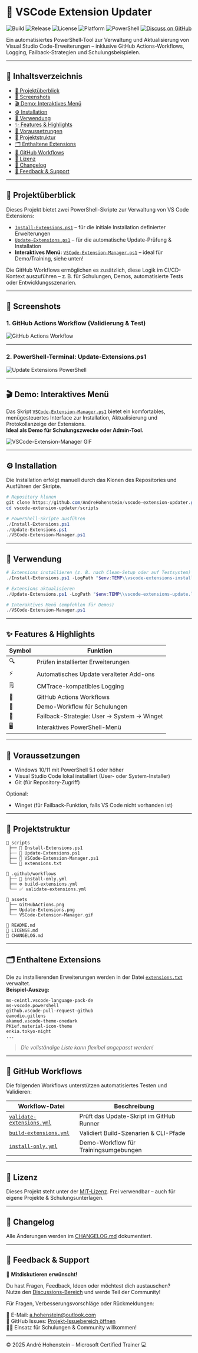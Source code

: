 
# 🚀 VSCode Extension Updater

![Build](https://github.com/AndreHohenstein/vscode-extension-updater/actions/workflows/validate-extensions.yml/badge.svg)
![Release](https://img.shields.io/github/v/release/AndreHohenstein/vscode-extension-updater?label=Release)
![License](https://img.shields.io/github/license/AndreHohenstein/vscode-extension-updater)
![Platform](https://img.shields.io/badge/Platform-Windows-blue?logo=windows)
![PowerShell](https://img.shields.io/badge/PowerShell-5.1%20%7C%20Core-5391FE?logo=powershell)
[![Discuss on GitHub](https://img.shields.io/badge/Discuss-GitHub%20Discussions-blue?logo=github)](https://github.com/AndreHohenstein/vscode-extension-updater/discussions)

Ein automatisiertes PowerShell-Tool zur Verwaltung und Aktualisierung von Visual Studio Code-Erweiterungen – inklusive GitHub Actions-Workflows, Logging, Failback-Strategien und Schulungsbeispielen.

---

## 📝 Inhaltsverzeichnis

- [🚀 Projektüberblick](#-projektüberblick)
- [📸 Screenshots](#-screenshots)
- [🎬 Demo: Interaktives Menü](#-demo-interaktives-menü)
- [⚙️ Installation](#️-installation)
- [🚀 Verwendung](#-verwendung)
- [✨ Features & Highlights](#-features--highlights)
- [🧰 Voraussetzungen](#-voraussetzungen)
- [📁 Projektstruktur](#-projektstruktur)
- [🗂️ Enthaltene Extensions](#️-enthaltene-extensions)
- [🔄 GitHub Workflows](#-github-workflows)
- [📜 Lizenz](#-lizenz)
- [🧾 Changelog](#-changelog)
- [💬 Feedback & Support](#-feedback--support)

---

## 🚀 Projektüberblick

Dieses Projekt bietet zwei PowerShell-Skripte zur Verwaltung von VS Code Extensions:

- [`Install-Extensions.ps1`](./scripts/Install-Extensions.ps1) – für die initiale Installation definierter Erweiterungen
- [`Update-Extensions.ps1`](./scripts/Update-Extensions.ps1) – für die automatische Update-Prüfung & Installation
- **Interaktives Menü:** [`VSCode-Extension-Manager.ps1`](./scripts/VSCode-Extension-Manager.ps1) – ideal für Demo/Training, siehe unten!

Die GitHub Workflows ermöglichen es zusätzlich, diese Logik im CI/CD-Kontext auszuführen – z. B. für Schulungen, Demos, automatisierte Tests oder Entwicklungsszenarien.

---

## 📸 Screenshots

### 1. GitHub Actions Workflow (Validierung & Test)

![GitHub Actions Workflow](./assets/GitHubActions.png)

---

### 2. PowerShell-Terminal: Update-Extensions.ps1

![Update Extensions PowerShell](./assets/Update-Extensions.png)

---

## 🎬 Demo: Interaktives Menü

Das Skript [`VSCode-Extension-Manager.ps1`](./scripts/VSCode-Extension-Manager.ps1) bietet ein komfortables, menügesteuertes Interface zur Installation, Aktualisierung und Protokollanzeige der Extensions.  
**Ideal als Demo für Schulungszwecke oder Admin-Tool.**

![VSCode-Extension-Manager GIF](./assets/VSCode-Extension-Manager.gif)

---

## ⚙️ Installation

Die Installation erfolgt manuell durch das Klonen des Repositories und Ausführen der Skripte.

```powershell
# Repository klonen
git clone https://github.com/AndreHohenstein/vscode-extension-updater.git
cd vscode-extension-updater/scripts

# PowerShell-Skripte ausführen
./Install-Extensions.ps1
./Update-Extensions.ps1
./VSCode-Extension-Manager.ps1
```

---

## 🚀 Verwendung

```powershell
# Extensions installieren (z. B. nach Clean-Setup oder auf Testsystem)
./Install-Extensions.ps1 -LogPath "$env:TEMP\\vscode-extensions-install.log"

# Extensions aktualisieren
./Update-Extensions.ps1 -LogPath "$env:TEMP\\vscode-extensions-update.log"

# Interaktives Menü (empfohlen für Demos)
./VSCode-Extension-Manager.ps1
```

---

## ✨ Features & Highlights

| Symbol | Funktion                                   |
| ------ | ------------------------------------------ |
| 🔍     | Prüfen installierter Erweiterungen         |
| ⚡      | Automatisches Update veralteter Add-ons    |
| 🗒️    | CMTrace-kompatibles Logging                |
| 🤖     | GitHub Actions Workflows                   |
| 🧪     | Demo-Workflow für Schulungen               |
| 🧰     | Failback-Strategie: User → System → Winget |
| 🖥️     | Interaktives PowerShell-Menü              |

---

## 🧰 Voraussetzungen

- Windows 10/11 mit PowerShell 5.1 oder höher
- Visual Studio Code lokal installiert (User- oder System-Installer)
- Git (für Repository-Zugriff)

Optional:

- Winget (für Failback-Funktion, falls VS Code nicht vorhanden ist)

---

## 📁 Projektstruktur

```plaintext
📁 scripts
 ├── 📜 Install-Extensions.ps1
 ├── 📜 Update-Extensions.ps1
 ├── 📜 VSCode-Extension-Manager.ps1
 └── 📄 extensions.txt

📁 .github/workflows
 ├── 🧪 install-only.yml
 ├── ⚙️ build-extensions.yml
 └── ✅ validate-extensions.yml

📁 assets
 ├── GitHubActions.png
 ├── Update-Extensions.png
 └── VSCode-Extension-Manager.gif

📜 README.md
📜 LICENSE.md
📜 CHANGELOG.md
```

---

## 🗂️ Enthaltene Extensions

Die zu installierenden Erweiterungen werden in der Datei [`extensions.txt`](./scripts/extensions.txt) verwaltet.  
**Beispiel-Auszug:**

```text
ms-ceintl.vscode-language-pack-de
ms-vscode.powershell
github.vscode-pull-request-github
eamodio.gitlens
akamud.vscode-theme-onedark
PKief.material-icon-theme
enkia.tokyo-night
...
```
> *Die vollständige Liste kann flexibel angepasst werden!*

---

## 🔄 GitHub Workflows

Die folgenden Workflows unterstützen automatisiertes Testen und Validieren:

| Workflow-Datei            | Beschreibung                             |
| ------------------------- | ---------------------------------------- |
| [`validate-extensions.yml`](./.github/workflows/validate-extensions.yml) | Prüft das Update-Skript im GitHub Runner |
| [`build-extensions.yml`](./.github/workflows/build-extensions.yml)      | Validiert Build-Szenarien & CLI-Pfade    |
| [`install-only.yml`](./.github/workflows/install-only.yml)              | Demo-Workflow für Trainingsumgebungen    |

---

## 📜 Lizenz

Dieses Projekt steht unter der [MIT-Lizenz](./LICENSE.md). Frei verwendbar – auch für eigene Projekte & Schulungsunterlagen.

---

## 🧾 Changelog

Alle Änderungen werden im [CHANGELOG.md](./CHANGELOG.md) dokumentiert.

---

## 💬 Feedback & Support

💬 **Mitdiskutieren erwünscht!**

Du hast Fragen, Feedback, Ideen oder möchtest dich austauschen?  
Nutze den [Discussions-Bereich](https://github.com/AndreHohenstein/vscode-extension-updater/discussions) und werde Teil der Community!

Für Fragen, Verbesserungsvorschläge oder Rückmeldungen:

📧 E-Mail: a.hohenstein@outlook.com  
📢 GitHub Issues: [Projekt-Issuebereich öffnen](https://github.com/AndreHohenstein/vscode-extension-updater/issues)  
👨‍🏫 Einsatz für Schulungen & Community willkommen!

---

© 2025 André Hohenstein – Microsoft Certified Trainer 💻
